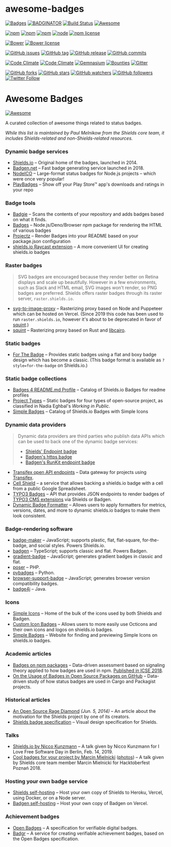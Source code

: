 # awesome-badges

[![Badges](https://img.shields.io/badge/badges-awesome-green.svg)](https://github.com/bevacqua/awesome-badges)
[![BADGINATOR](https://badginator.herokuapp.com/bevacqua/awesome-badges.svg)](https://github.com/defunctzombie/badginator)
[![Build Status](https://travis-ci.org/bevacqua/awesome-badges.svg?branch=master)](https://travis-ci.org/bevacqua/awesome-badges)
[![Awesome](https://cdn.rawgit.com/sindresorhus/awesome/d7305f38d29fed78fa85652e3a63e154dd8e8829/media/badge.svg)](https://github.com/sindresorhus/awesome)

[![npm](https://img.shields.io/npm/dm/awesome-badges.svg)](https://www.npmjs.org/package/awesome-badges)
[![npm](https://img.shields.io/npm/dt/awesome-badges.svg)](https://www.npmjs.org/package/awesome-badges)
[![npm](https://img.shields.io/npm/v/awesome-badges.svg)](https://www.npmjs.org/package/awesome-badges)
[![node](https://img.shields.io/node/v/awesome-badges.svg)](https://www.npmjs.org/package/awesome-badges)
[![npm license](https://img.shields.io/npm/l/awesome-badges.svg)](https://www.npmjs.org/package/awesome-badges)

[![Bower](https://img.shields.io/bower/v/awesome-badges.svg)](http://bower.io/search/?q=awesome-badges)
[![Bower license](https://img.shields.io/bower/l/awesome-badges.svg)](http://bower.io/search/?q=awesome-badges)

[![GitHub issues](https://img.shields.io/github/issues/bevacqua/awesome-badges.svg)](https://github.com/bevacqua/awesome-badges/issues)
[![GitHub tag](https://img.shields.io/github/tag/bevacqua/awesome-badges.svg)](https://github.com/bevacqua/awesome-badges)
[![GitHub release](https://img.shields.io/github/release/bevacqua/awesome-badges.svg)](https://github.com/bevacqua/awesome-badges)
[![GitHub commits](https://img.shields.io/github/commits-since/bevacqua/awesome-badges/1.0.0.svg)](https://github.com/bevacqua/awesome-badges)

[![Code Climate](https://img.shields.io/codeclimate/github/bevacqua/awesome-badges.svg)](https://codeclimate.com/github/bevacqua/awesome-badges)
[![Code Climate](https://img.shields.io/codeclimate/coverage/github/bevacqua/awesome-badges.svg)](https://codeclimate.com/github/bevacqua/awesome-badges)
[![Gemnasium](https://img.shields.io/gemnasium/bevacqua/awesome-badges.svg)](https://gemnasium.com/npms/awesome-badges)
[![Bounties](https://img.shields.io/bountysource/team/awesome-badges/activity.svg)](https://www.bountysource.com/teams/awesome-badges)
[![Gitter](https://img.shields.io/gitter/room/bevacqua/awesome-badges.svg)](https://gitter.im/bevacqua/awesome-badges)

[![GitHub forks](https://img.shields.io/github/forks/bevacqua/awesome-badges.svg?style=social&label=Fork)](https://github.com/bevacqua/awesome-badges)
[![GitHub stars](https://img.shields.io/github/stars/bevacqua/awesome-badges.svg?style=social&label=Star)](https://github.com/bevacqua/awesome-badges)
[![GitHub watchers](https://img.shields.io/github/watchers/bevacqua/awesome-badges.svg?style=social&label=Watch)](https://github.com/bevacqua/awesome-badges)
[![GitHub followers](https://img.shields.io/github/followers/bevacqua.svg?style=social&label=Follow)](https://github.com/bevacqua/awesome-badges)
[![Twitter Follow](https://img.shields.io/twitter/follow/nzgb.svg?style=social)](https://twitter.com/nzgb)


# Awesome Badges

[![Awesome](https://awesome.re/badge.svg)](https://awesome.re)

A curated collection of awesome things related to status badges.

_While this list is maintained by Paul Melnikow from the Shields core team, it
includes Shields-related and non-Shields-related resources._

### Dynamic badge services

- [Shields.io](https://shields.io/) &ndash; Original home of the badges,
  launched in 2014.
- [Badgen.net](https://badgen.net/) &ndash; Fast badge generating service launched
  in 2018.
- [NodeICO](https://nodei.co/) &ndash; Large-format status badges for Node.js
  projects &ndash; which were once very popular!
- [PlayBadges](https://playbadges.pavi2410.me) &ndash; Show off your Play Store™ app's downloads and ratings in your repo

### Badge tools

- [Badgie](https://badgie.me/) &ndash; Scans the contents of your repository and
  adds badges based on what it finds.
- [Badges](https://github.com/bevry/badges) &ndash; Node.js/Deno/Browser npm package for rendering the HTML of various badges
- [Projectz](https://github.com/bevry/projectz) &ndash; Render Badges into your README based on your package.json configuration
- [shields.io Raycast extension](https://www.raycast.com/litomore/badges) &ndash; A more convenient UI for creating shields.io badges

### Raster badges

> SVG badges are encouraged because they render better on Retina displays and
> scale up beautifully. However in a few environments, such as Slack and HTML
> email, SVG images won't render, so PNG badges are preferred. Shields offers
> raster badges through its raster server, `raster.shields.io`.

- [svg-to-image-proxy](https://github.com/badges/svg-to-image-proxy) &ndash;
  Rasterizing proxy based on Node and Puppeteer which can be hosted on Vercel.
  (Since 2019 this code has been used to run `raster.shields.io`, however it's
  about to be deprecated in favor of [squint](https://github.com/badges/squint/).)
- [squint](https://github.com/badges/squint/) &ndash; Rasterizing proxy based on
  Rust and [libcairo](https://www.cairographics.org/).

### Static badges

- [For The Badge](https://forthebadge.com/) &ndash; Provides static badges
  using a flat and boxy badge design which has become a classic. (This badge
  format is available as `?style=for-the-badge` on Shields.io.)

### Static badge collections

- [Badges 4 README.md Profile](https://github.com/alexandresanlim/Badges4-README.md-Profile) &ndash; Catalog of Shields.io Badges for readme profiles
- [Project Types](https://project-types.github.io/) &ndash; Static badges for
  four types of open-source project, as classified in Nadia Eghbal's
  _Working in Public_.
- [Simple Badges](https://github.com/developStorm/simple-badges) &ndash; Catalog of Shields.io Badges with Simple Icons

### Dynamic data providers

> Dynamic data providers are third parties who publish data APIs which can be
> used to back one of the dynamic badge services:
>
> - [Shields' Endpoint badge](https://shields.io/endpoint)
> - [Badgen's https badge](https://badgen.net/https)
> - [Badgen's RunKit endpoint badge](https://badgen.net/runkit)

- [Transifex open API endpoints](https://transifex-open-api.herokuapp.com/)
  &ndash; Data gateway for projects using
  [Transifex](https://www.transifex.com/).
- [Cell Shield](https://cellshield.info) &ndash; a service that allows backing a shields.io badge with a cell from a public Google Spreadsheet.
- [TYPO3 Badges](https://typo3-badges.dev) &ndash; API that provides
  JSON endpoints to render badges of [TYPO3 CMS extensions](https://extensions.typo3.org/)
  via Shields or Badgen.
- [Dynamic Badge Formatter](https://github.com/DenverCoder1/dynamic-badge-formatter) &ndash; Allows users to apply formatters for metrics, versions, dates, and more to dynamic shields.io badges to make them look consistent.

### Badge-rendering software

- [badge-maker](https://github.com/badges/shields/tree/master/badge-maker)
  &ndash; JavaScript; supports plastic, flat, flat-square, for-the-badge, and
  social styles. Powers Shields.io.
- [badgen](https://github.com/badgen/badgen) &ndash; TypeScript; supports classic
  and flat. Powers Badgen.
- [gradient-badge](https://github.com/bokub/gradient-badge) &ndash; JavaScript;
  generates gradient badges in classic and flat.
- [poser](https://github.com/badges/poser) &ndash; PHP.
- [pybadges](https://github.com/google/pybadges) &ndash; Python.
- [browser-support-badge](https://github.com/hustcc/browser-support-badge) &ndash;
  JavaScript; generates browser version compatibility badges.
- [badge4j](https://github.com/silentsoft/badge4j) &ndash; Java.

### Icons

- [Simple Icons](https://simpleicons.org/) &ndash; Home of the bulk of the
  icons used by both Shields and Badgen.
- [Custom Icon Badges](https://github.com/DenverCoder1/custom-icon-badges) &ndash; Allows users to more easily use Octicons and their own icons and logos on shields.io badges.
- [Simple Badges](https://badges.pages.dev/) &ndash; Website for finding and previewing Simple Icons on shields.io badges.

### Academic articles

- [Badges on npm packages](https://cmustrudel.github.io/projects/badges/)
  &ndash; Data-driven assessment based on signaling theory applied to how
  badges are used in npm.
  [Published in ICSE 2018](https://cmustrudel.github.io/papers/icse18badges.pdf).
- [On the Usage of Badges in Open Source Packages on GitHub](http://ceur-ws.org/Vol-2605/9.pdf)
  &ndash; Data-driven study of how status badges are used in Cargo and Packagist
  projects.

### Historical articles

- [An Open Source Rage Diamond](https://olivierlacan.com/posts/an-open-source-rage-diamond/)
  _(Jun. 5, 2014)_ &ndash; An article about the motivation for the Shields
  project by one of its creators.
- [Shields badge specification](https://github.com/badges/shields/blob/master/spec/SPECIFICATION.md)
  &ndash; Visual design specification for Shields.

### Talks

- [Shields.io by Nicco Kunzmann](https://www.youtube.com/watch?v=abBdk8bSPKU) &ndash;
  A talk given by Nicco Kunzmann for I Love Free Software Day in Berlin,
  Feb. 14, 2019.
- [Cool badges for your project by Marcin Mielnicki](https://raw.githubusercontent.com/hacktoberfest-poznan/presentations/master/2018/Cool-badges-for-your-project.pdf)
  ([photos](https://www.facebook.com/media/set/?vanity=hacktoberfest&set=a.258422348195183))
  &ndash; A talk given by Shields core team member Marcin Mielnicki for
  Hacktoberfest Poznań 2018.

### Hosting your own badge service

- [Shields self-hosting](https://github.com/badges/shields/blob/master/doc/self-hosting.md)
  &ndash; Host your own copy of Shields to Heroku, Vercel, using Docker, or on a Node server.
- [Badgen self-hosting](https://github.com/badgen/badgen.net/#environments) &ndash;
  Host your own copy of Badgen on Vercel.

### Achievement badges

- [Open Badges](https://openbadges.org/) &ndash; A specification for
  verifiable digital badges.
- [Badgr](https://www.badgr.org/) &ndash; A service for creating verifiable
  achievement badges, based on the Open Badges specification.
